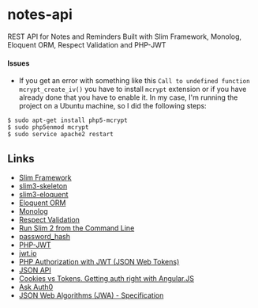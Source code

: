# notes-api
REST API for Notes and Reminders
Built with Slim Framework, Monolog, Eloquent ORM, Respect Validation and PHP-JWT

#### Issues
- If you get an error with something like this `Call to undefined function mcrypt_create_iv()` you have to install `mcrypt` extension or if you have already done that you have to enable it. In my case, I'm running the project on a Ubuntu machine, so I did the following steps:
```
$ sudo apt-get install php5-mcrypt
$ sudo php5enmod mcrypt
$ sudo service apache2 restart
```

## Links
- [Slim Framework](https://github.com/slimphp/Slim)
- [slim3-skeleton](https://github.com/akrabat/slim3-skeleton)
- [slim3-eloquent](https://github.com/kladd/slim-eloquent)
- [Eloquent ORM](https://github.com/illuminate/database)
- [Monolog](https://github.com/Seldaek/monolog)
- [Respect Validation](https://github.com/Respect/Validation)
- [Run Slim 2 from the Command Line](https://akrabat.com/run-a-slim-2-application-from-the-command-line/)
- [password_hash](http://php.net/manual/en/function.password-hash.php)
- [PHP-JWT](https://github.com/firebase/php-jwt)
- [jwt.io](http://jwt.io/)
- [PHP Authorization with JWT (JSON Web Tokens)](http://www.sitepoint.com/php-authorization-jwt-json-web-tokens/)
- [JSON API](http://jsonapi.org/)
- [Cookies vs Tokens. Getting auth right with Angular.JS](https://auth0.com/blog/2014/01/07/angularjs-authentication-with-cookies-vs-token/)
- [Ask Auth0](https://ask.auth0.com/)
- [JSON Web Algorithms (JWA) - Specification](https://tools.ietf.org/html/rfc7518)
